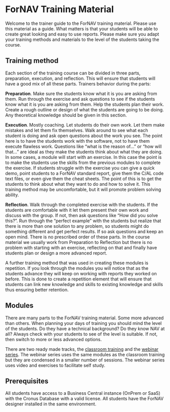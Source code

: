 # ForNAV Training Material

Welcome to the trainer guide to the ForNAV training material. Please use this material as a guide. What matters is that your students will be able to create great looking and easy to use reports. Please make sure you adapt your training methods and materials to the level of the students taking the course.

## Training method

Each section of the training course can be divided in three parts, preparation, execution, and reflection. This will ensure that students will have a good mix of all these parts. 
Trainers behavior during the parts:

**Preparation**. Make sure the students know what it is you are asking from them. Run through the exercise and ask questions to see if the students know what it is you are asking from them. Help the students plan their work. Create a rough outline or design of what the students are going to be doing. Any theoretical knowledge should be given in this section.

**Execution**. Mostly coaching. Let students do their own work. Let them make mistakes and let them fix themselves. Walk around to see what each student is doing and ask open questions about the work you see. The point here is to have the students work with the software, not to have them execute flawless work. Questions like “what is the reason of…” or “how will that…” are ideal as they make the students think about what they are doing.
In some cases, a module will start with an exercise. In this case the point is to make the students use the skills from the previous modules to complete the exercise. If students struggle with the exercise you can give a quick demo, point students to a ForNAV standard report, give them the C/AL code text files, or even give them the cheat sheets. The point of this is to get the students to think about what they want to do and how to solve it. This training method may be uncomfortable, but it will promote problem solving ability.

**Reflection**. Walk through the completed exercise with the students. If the students are comfortable with it let them present their own work and discuss with the group. If not, then ask questions like “How did you solve this?”. Run through the “perfect example” with the students but realize that there is more than one solution to any problem, so students might do something different and get perfect results. If so ask questions and keep an open mind.
There is no prescribed order of these parts. In the course material we usually work from Preparation to Reflection but there is no problem with starting with an exercise, reflecting on that and finally have students plan or design a more advanced report.

A further training method that was used in creating these modules is repetition. If you look through the modules you will notice that as the students advance they will keep on working with reports they worked on before. This is done to create a repetition element that will ensure that students can link new knowledge and skills to existing knowledge and skills thus ensuring better retention.

## Modules
There are many parts to the ForNAV training material. Some more advanced than others. When planning your days of training you should mind the level of the students. Do they have a technical background? Do they know NAV at all? Always check with your students to see of the level is suitable. If not, then switch to more or less advanced options.

There are two ready made tracks, the [classroom training](/Powerpoint/Classroom.pptx) and the [webinar series](/Powerpoint/Webinar.pptx). The webinar series uses the same modules as the classroom training but they are condensed in a smaller number of sessions. The webinar series uses video and exercises to facilitate self study.

## Prerequisites

All students have access to a Business Central instance (OnPrem or SaaS) with the Cronus Database with a valid license. All students have the ForNAV designer installed in the same environment.